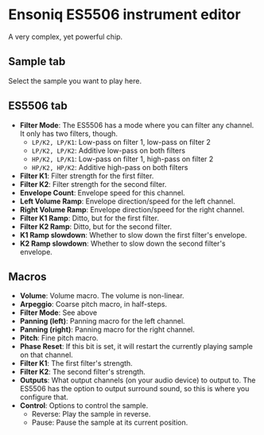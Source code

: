 # Ensoniq ES5506 instrument editor

A very complex, yet powerful chip.

## Sample tab
Select the sample you want to play here.

## ES5506 tab
- **Filter Mode**: The ES5506 has a mode where you can filter any channel. It only has two filters, though.
  - `LP/K2, LP/K1`: Low-pass on filter 1, low-pass on filter 2
  - `LP/K2, LP/K2`: Additive low-pass on both filters
  - `HP/K2, LP/K1`: Low-pass on filter 1, high-pass on filter 2
  - `HP/K2, HP/K2`: Additive high-pass on both filters
- **Filter K1**: Filter strength for the first filter.
- **Filter K2**: Filter strength for the second filter.
- **Envelope Count**: Envelope speed for this channel.
- **Left Volume Ramp**: Envelope direction/speed for the left channel.
- **Right Volume Ramp**: Envelope direction/speed for the right channel.
- **Filter K1 Ramp**: Ditto, but for the first filter.
- **Filter K2 Ramp**: Ditto, but for the second filter.
- **K1 Ramp slowdown**: Whether to slow down the first filter's envelope.
- **K2 Ramp slowdown**: Whether to slow down the second filter's envelope.

## Macros
- **Volume**: Volume macro. The volume is non-linear.
- **Arpeggio**: Coarse pitch macro, in half-steps.
- **Filter Mode**: See above
- **Panning (left)**: Panning macro for the left channel.
- **Panning (right)**: Panning macro for the right channel.
- **Pitch**: Fine pitch macro.
- **Phase Reset**: If this bit is set, it will restart the currently playing sample on that channel.
- **Filter K1**: The first filter's strength.
- **Filter K2**: The second filter's strength.
- **Outputs**: What output channels (on your audio device) to output to. The ES5506 has the option to output surround sound, so this is where you configure that.
- **Control**: Options to control the sample.
  - Reverse: Play the sample in reverse.
  - Pause: Pause the sample at its current position.
